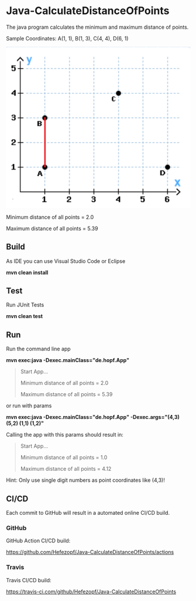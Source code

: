 # Java-CalculateDistanceOfPoints

The java program calculates the minimum and maximum distance of points.

Sample Coordinates: A(1, 1), B(1, 3), C(4, 4), D(6, 1) 

![Coordinates](src/main/resources/Coordinates.png "Coordinates")

Minimum distance of all points = 2.0

Maximum distance of all points = 5.39


## Build

As IDE you can use Visual Studio Code or Eclipse

**mvn clean install**


## Test

Run JUnit Tests

**mvn clean test**


## Run

Run the command line app

**mvn exec:java -Dexec.mainClass="de.hopf.App"**

>Start App...
>
>Minimum distance of all points = 2.0
>
>Maximum distance of all points = 5.39

or run with params

**mvn exec:java -Dexec.mainClass="de.hopf.App" -Dexec.args="(4,3) (5,2) (1,1) (1,2)"**

Calling the app with this params should result in:

>Start App...
>
>Minimum distance of all points = 1.0
>
>Maximum distance of all points = 4.12

Hint: Only use single digit numbers as point coordinates like (4,3)!


## CI/CD

Each commit to GitHub will result in a automated online CI/CD build.


### GitHub

GitHub Action CI/CD build:

https://github.com/Hefezopf/Java-CalculateDistanceOfPoints/actions


### Travis

Travis CI/CD build:

https://travis-ci.com/github/Hefezopf/Java-CalculateDistanceOfPoints
